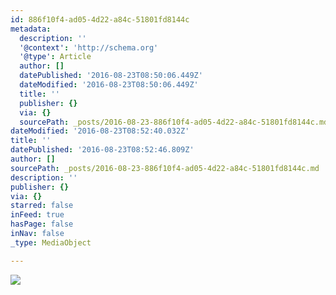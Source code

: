 ```yaml
---
id: 886f10f4-ad05-4d22-a84c-51801fd8144c
metadata:
  description: ''
  '@context': 'http://schema.org'
  '@type': Article
  author: []
  datePublished: '2016-08-23T08:50:06.449Z'
  dateModified: '2016-08-23T08:50:06.449Z'
  title: ''
  publisher: {}
  via: {}
  sourcePath: _posts/2016-08-23-886f10f4-ad05-4d22-a84c-51801fd8144c.md
dateModified: '2016-08-23T08:52:40.032Z'
title: ''
datePublished: '2016-08-23T08:52:46.809Z'
author: []
sourcePath: _posts/2016-08-23-886f10f4-ad05-4d22-a84c-51801fd8144c.md
description: ''
publisher: {}
via: {}
starred: false
inFeed: true
hasPage: false
inNav: false
_type: MediaObject

---
```

![](https://the-grid-user-content.s3-us-west-2.amazonaws.com/0b033b91-71b3-40e9-84e2-43e21a6a7b89.jpg)